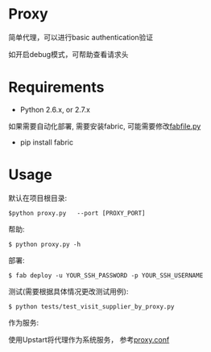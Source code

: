 Proxy
=============


简单代理，可以进行basic authentication验证

如开启debug模式，可帮助查看请求头



Requirements
==================

 * Python 2.6.x, or 2.7.x


如果需要自动化部署, 需要安装fabric, 可能需要修改[fabfile.py](https://github.com/lifenglifeng001/proxy/blob/master/fabfile.py)

 * pip install fabric




Usage
==============

默认在项目根目录:

    $python proxy.py   --port [PROXY_PORT] 


帮助:

    $ python proxy.py -h

部署:
    
    $ fab deploy -u YOUR_SSH_PASSWORD -p YOUR_SSH_USERNAME

测试(需要根据具体情况更改测试用例):

    $ python tests/test_visit_supplier_by_proxy.py


作为服务:

使用Upstart将代理作为系统服务， 参考[proxy.conf](https://github.com/lifenglifeng001/proxy/blob/master/proxy.conf)

